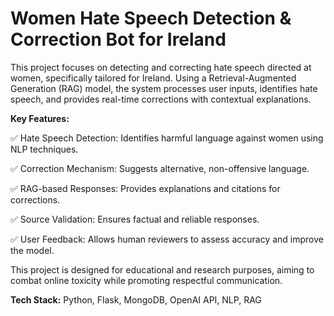 # Women Hate Speech Detection & Correction Bot for Ireland

This project focuses on detecting and correcting hate speech directed at women, specifically tailored for Ireland. Using a Retrieval-Augmented Generation (RAG) model, the system processes user inputs, identifies hate speech, and provides real-time corrections with contextual explanations.

**Key Features:**

✅ Hate Speech Detection: Identifies harmful language against women using NLP techniques.

✅ Correction Mechanism: Suggests alternative, non-offensive language.

✅ RAG-based Responses: Provides explanations and citations for corrections.

✅ Source Validation: Ensures factual and reliable responses.

✅ User Feedback: Allows human reviewers to assess accuracy and improve the model.

This project is designed for educational and research purposes, aiming to combat online toxicity while promoting respectful communication.

**Tech Stack:** Python, Flask, MongoDB, OpenAI API, NLP, RAG

